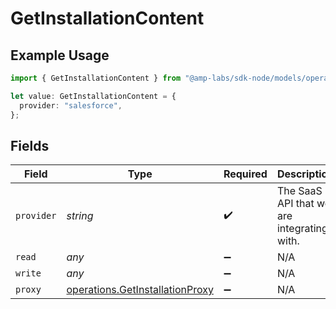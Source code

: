 # GetInstallationContent

## Example Usage

```typescript
import { GetInstallationContent } from "@amp-labs/sdk-node/models/operations";

let value: GetInstallationContent = {
  provider: "salesforce",
};
```

## Fields

| Field                                                                              | Type                                                                               | Required                                                                           | Description                                                                        | Example                                                                            |
| ---------------------------------------------------------------------------------- | ---------------------------------------------------------------------------------- | ---------------------------------------------------------------------------------- | ---------------------------------------------------------------------------------- | ---------------------------------------------------------------------------------- |
| `provider`                                                                         | *string*                                                                           | :heavy_check_mark:                                                                 | The SaaS API that we are integrating with.                                         | salesforce                                                                         |
| `read`                                                                             | *any*                                                                              | :heavy_minus_sign:                                                                 | N/A                                                                                |                                                                                    |
| `write`                                                                            | *any*                                                                              | :heavy_minus_sign:                                                                 | N/A                                                                                |                                                                                    |
| `proxy`                                                                            | [operations.GetInstallationProxy](../../models/operations/getinstallationproxy.md) | :heavy_minus_sign:                                                                 | N/A                                                                                |                                                                                    |